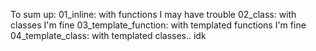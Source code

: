To sum up:
01_inline:		with functions I may have trouble
02_class:		with classes I'm fine
03_template_function: 	with templated functions I'm fine
04_template_class:	with templated classes.. idk
